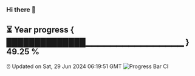 ### Hi there 👋
⏳ Year progress { ██████████████▁▁▁▁▁▁▁▁▁▁▁▁▁▁▁▁ } 49.25 %
---
⏰ Updated on Sat, 29 Jun 2024 06:19:51 GMT
![Progress Bar CI](https://github.com/liununu/liununu/workflows/Progress%20Bar%20CI/badge.svg)
